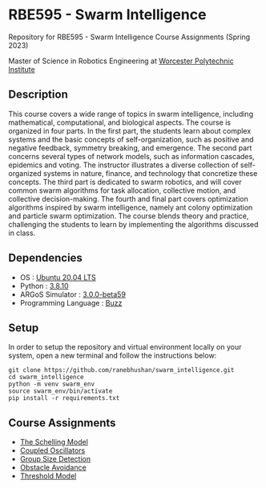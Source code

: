 # RBE595 - Swarm Intelligence

Repository for RBE595 - Swarm Intelligence Course Assignments (Spring 2023)

Master of Science in Robotics Engineering at [Worcester Polytechnic Institute](https://www.wpi.edu/)

## Description

This course covers a wide range of topics in swarm intelligence, including mathematical, computational, and biological aspects. The course is organized in four parts. In the first part, the students learn about complex systems and the basic concepts of self-organization, such as positive  and negative feedback, symmetry breaking, and emergence. The second part concerns several types of network models, such as information cascades, epidemics and voting. The instructor illustrates a diverse collection of self-organized systems in nature, finance, and technology that concretize these concepts. The third part is dedicated to swarm robotics, and will cover common swarm algorithms for task allocation, collective motion, and collective decision-making. The fourth and final part covers optimization algorithms inspired by swarm intelligence, namely ant colony optimization and particle swarm optimization. The course blends theory and practice, challenging the students to learn by implementing the algorithms discussed in class. 

## Dependencies

- OS : [Ubuntu 20.04 LTS](https://releases.ubuntu.com/20.04/)
- Python : [3.8.10](https://www.python.org/downloads/release/python-3810/)
- ARGoS Simulator : [3.0.0-beta59](https://www.argos-sim.info/core.php)
- Programming Language : [Buzz](https://github.com/NESTLab/Buzz.git)

## Setup

In order to setup the repository and virtual environment locally on your system, open a new terminal and follow the instructions below:

```
git clone https://github.com/ranebhushan/swarm_intelligence.git
cd swarm_intelligence
python -m venv swarm_env
source swarm_env/bin/activate
pip install -r requirements.txt
```

## Course Assignments

- [The Schelling Model](schelling_model/)
- [Coupled Oscillators](coupled_oscillators/)
- [Group Size Detection](group_size_detection/)
- [Obstacle Avoidance](obstacle_avoidance/)
- [Threshold Model](threshold_model/)